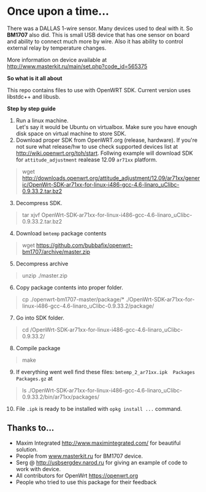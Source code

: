 # Once upon a time...
There was a DALLAS 1-wire sensor.
Many devices used to deal with it.
So **BM1707** also did.
This is small USB device that has one sensor on board and ability to connect much more by wire.
Also it has ability to control external relay by temperature changes.

More information on device available at http://www.masterkit.ru/main/set.php?code_id=565375

**So what is it all about**

This repo contains files to use with OpenWRT SDK.
Current version uses libstdc++ and libusb.

**Step by step guide**

1. Run a linux machine.<br>
Let's say it would be Ubuntu on virtualbox. Make sure you have enough disk space on virtual machine to store SDK.
2. Download proper SDK from OpenWRT.org (release, hardware). If you're not sure what release/hw to use check supported devices list at http://wiki.openwrt.org/toh/start. Follwing example will download SDK for `attitude_adjustment` realease 12.09 `ar71xx` platform.
> wget http://downloads.openwrt.org/attitude_adjustment/12.09/ar71xx/generic/OpenWrt-SDK-ar71xx-for-linux-i486-gcc-4.6-linaro_uClibc-0.9.33.2.tar.bz2<br>
3. Decompress SDK.
> tar xjvf OpenWrt-SDK-ar71xx-for-linux-i486-gcc-4.6-linaro_uClibc-0.9.33.2.tar.bz2
4. Download `bmtemp` package contents
> wget https://github.com/bubbafix/openwrt-bm1707/archive/master.zip
5. Decompress archive
> unzip ./master.zip
6. Copy package contents into proper folder.
> cp ./openwrt-bm1707-master/package/* ./OpenWrt-SDK-ar71xx-for-linux-i486-gcc-4.6-linaro_uClibc-0.9.33.2/package/
7. Go into SDK folder.
> cd /OpenWrt-SDK-ar71xx-for-linux-i486-gcc-4.6-linaro_uClibc-0.9.33.2/
8. Compile package
> make
9. If everything went well find these files: `bmtemp_2_ar71xx.ipk  Packages  Packages.gz` at
> ls ./OpenWrt-SDK-ar71xx-for-linux-i486-gcc-4.6-linaro_uClibc-0.9.33.2/bin/ar71xx/packages/
10. File `.ipk` is ready to be installed with `opkg install ...` command.

## Thanks to...

* Maxim Integrated http://www.maximintegrated.com/ for beautiful solution.
* People from www.masterkit.ru for BM1707 device.
* Serg @ http://usbsergdev.narod.ru for giving an example of code to work with device.
* All contributors for OpenWrt https://openwrt.org
* People who tried to use this package for their feedback

